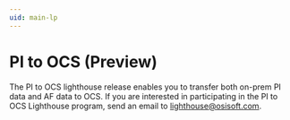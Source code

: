 ```yaml
---
uid: main-lp
---
```


# PI to OCS (Preview)

The PI to OCS lighthouse release enables you to transfer both on-prem PI data and AF data to OCS. If you are interested in participating in the PI to OCS Lighthouse program, send an email to lighthouse@osisoft.com.
 